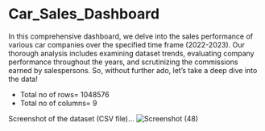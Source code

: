 # Car_Sales_Dashboard
In this comprehensive dashboard, we delve into the sales performance of various car companies over the specified time frame (2022-2023). Our thorough analysis includes examining dataset trends, evaluating company performance throughout the years, and scrutinizing the commissions earned by salespersons. So, without further ado, let’s take a deep dive into the data!

* Total no of rows= 1048576
* Total no of columns= 9

Screenshot of the dataset (CSV file)...
![Screenshot (48)](https://github.com/SaindhruvSoni/Sales_Performance_Analysis_Dashboard/assets/91562392/608d7878-3c8d-46c5-ba64-e7003a26579a)
